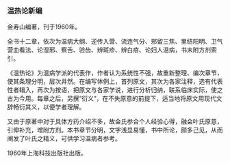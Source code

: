 ### 温热论新编

金寿山编著，刊于1960年。

全书十二章，依次为温病大纲、逆传入营、流连气分、邪留三焦、里结阳明、卫气营血看法、论湿邪、察舌、验齿、辨斑疹、辨白㾦、论妇人温病，书末附方剂索引。

《温热论》为温病学派的代表作，作者认为系统性不强，故重新整理、编次章节，使其条理分明，层次井然。在编写体例上，首列原文，其次为各家注释，选有代表性者辑入，再次为按语，把原文与各家学说，进行分析归纳，联系临床实际，使之古为今用。每章之后，另撰“衍义”，在不失原意的前提下，适当地将原文用现代文辞畅衍其义，以便学者理解。

又由于原著中对于具体方药介绍不多，故金氏参合个人经验心得，融会叶氏原意，引伸补充，增附方剂。本书章节分明，文字浅显易懂，书中所论，颇多己见，从而阐发了叶氏之精义，可供学习温病者参考。

1960年上海科技出版社出版。
